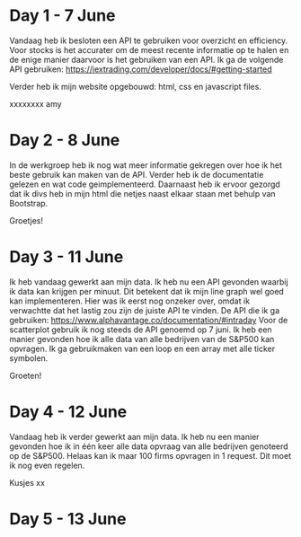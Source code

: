 # Day 1 - 7 June
Vandaag heb ik besloten een API te gebruiken voor overzicht en efficiency. Voor stocks is het accurater om de meest recente informatie op te halen en de enige manier daarvoor is het gebruiken van een API. Ik ga de volgende API gebruiken: https://iextrading.com/developer/docs/#getting-started

Verder heb ik mijn website opgebouwd: html, css en javascript files.

xxxxxxxx amy

# Day 2 - 8 June
In de werkgroep heb ik nog wat meer informatie gekregen over hoe ik het beste gebruik kan maken van de API. Verder heb ik de documentatie gelezen en wat code geimplementeerd.
Daarnaast heb ik ervoor gezorgd dat ik divs heb in mijn html die netjes naast elkaar staan met behulp van Bootstrap.

Groetjes!

# Day 3 - 11 June
Ik heb vandaag gewerkt aan mijn data. Ik heb nu een API gevonden waarbij ik data kan krijgen per minuut. Dit betekent dat ik mijn line graph wel goed kan implementeren. Hier was ik eerst nog onzeker over, omdat ik verwachtte dat het lastig zou zijn de juiste API te vinden. De API die ik ga gebruiken: https://www.alphavantage.co/documentation/#intraday
Voor de scatterplot gebruik ik nog steeds de API genoemd op 7 juni. Ik heb een manier gevonden hoe ik alle data van alle bedrijven van de S&P500 kan opvragen. Ik ga gebruikmaken van een loop en een array met alle ticker symbolen.

Groeten!

# Day 4 - 12 June
Vandaag heb ik verder gewerkt aan mijn data. Ik heb nu een manier gevonden hoe ik in één keer alle data opvraag van alle bedrijven genoteerd op de S&P500. Helaas kan ik maar 100 firms opvragen in 1 request. Dit moet ik nog even regelen. 

Kusjes xx

# Day 5 - 13 June

